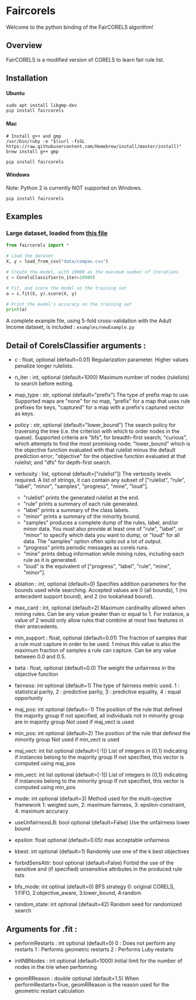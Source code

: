 # Faircorels

Welcome to the python binding of the FairCORELS algorithm!

## Overview

FairCORELS is a modified version of CORELS to learn fair rule list. 


## Installation
#### Ubuntu

```
sudo apt install libgmp-dev
pip install faircorels
```

#### Mac

```
# Install g++ and gmp
/usr/bin/ruby -e "$(curl -fsSL https://raw.githubusercontent.com/Homebrew/install/master/install)"
brew install g++ gmp

pip install faircorels
```

#### Windows
Note: Python 2 is currently NOT supported on Windows.
```
pip install faircorels
```


## Examples

### Large dataset, loaded from [this file](https://raw.githubusercontent.com/fingoldin/pycorels/master/examples/data/compas.csv)

```python
from faircorels import *

# Load the dataset
X, y = load_from_csv("data/compas.csv")

# Create the model, with 10000 as the maximum number of iterations 
c = CorelsClassifier(n_iter=10000)

# Fit, and score the model on the training set
a = c.fit(X, y).score(X, y)

# Print the model's accuracy on the training set
print(a)
```

A complete example file, using 5-fold cross-validation with the Adult Income dataset, is included : `examples/newExample.py`

## Detail of CorelsClassifier arguments :

* c : float, optional (default=0.01)
        Regularization parameter. Higher values penalize longer rulelists.

* n_iter : int, optional (default=1000)
        Maximum number of nodes (rulelists) to search before exiting.

* map_type : str, optional (default="prefix")
    The type of prefix map to use. Supported maps are "none" for no map,
    "prefix" for a map that uses rule prefixes for keys, "captured" for
    a map with a prefix's captured vector as keys.

* policy : str, optional (default="lower_bound")
    The search policy for traversing the tree (i.e. the criterion with which
    to order nodes in the queue). Supported criteria are "bfs", for breadth-first
    search; "curious", which attempts to find the most promising node; 
    "lower_bound" which is the objective function evaluated with that rulelist
    minus the default prediction error; "objective" for the objective function
    evaluated at that rulelist; and "dfs" for depth-first search.

* verbosity : list, optional (default=["rulelist"])
    The verbosity levels required. A list of strings, it can contain any
    subset of ["rulelist", "rule", "label", "minor", "samples", "progress", "mine", "loud"].

    - "rulelist" prints the generated rulelist at the end.
    - "rule" prints a summary of each rule generated.
    - "label" prints a summary of the class labels.
    - "minor" prints a summary of the minority bound.
    - "samples" produces a complete dump of the rules, label, and/or minor data. You must also provide at least one of "rule", "label", or "minor" to specify which data you want to dump, or "loud" for all data. The "samples" option often spits out a lot of output.
    - "progress" prints periodic messages as corels runs.
    - "mine" prints debug information while mining rules, including each rule as it is generated.
    - "loud" is the equivalent of ["progress", "label", "rule", "mine", "minor"].

* ablation : int, optional (default=0)
    Specifies addition parameters for the bounds used while searching. Accepted
    values are 0 (all bounds), 1 (no antecedent support bound), and 2 (no
    lookahead bound).

* max_card : int, optional (default=2)
    Maximum cardinality allowed when mining rules. Can be any value greater than
    or equal to 1. For instance, a value of 2 would only allow rules that combine
    at most two features in their antecedents.

* min_support : float, optional (default=0.01)
    The fraction of samples that a rule must capture in order to be used. 1 minus
    this value is also the maximum fraction of samples a rule can capture.
    Can be any value between 0.0 and 0.5.

* beta : float, optional (default=0.0)
    The weight the unfairness in the objective function

* fairness: int optional (default=1)
    The type of fairness metric used. 
    1 : statistical parity, 2 : predictive parity, 3 : predictive equality, 4 : equal opportunity

* maj_pos: int optional (default=-1)
    The position of the rule that defined the majority group
    If not specified, all individuals not in minority group are in majority group
    Not used if maj_vect is used

* min_pos: int optional (default=2)
    The position of the rule that defined the minority group
    Not used if min_vect is used

* maj_vect: int list optional (default=[-1])
    List of integers in {0,1} indicating if instances belong to the majority group
    If not specified, this vector is computed using maj_pos

* min_vect: int list optional (default=[-1])
    List of integers in {0,1} indicating if instances belong to the minority group
    If not specified, this vector is computed using min_pos

* mode: int optional (default=3)
    Method used for the multi-ojective framework
    1: weigted sum, 2: maximum fairness, 3: epsilon-constraint, 4: maximum accuracy

* useUnfairnessLB: bool optional (default=False)
    Use the unfairness lower bound

* epsilon: float optional (default=0.05)
    max acceptable unfairness

* kbest: int optional (default=1)
    Randomly use one of the k best objectives

* forbidSensAttr: bool optional (default=False)
    Forbid the use of the sensitive and (if specified) unsensitive attributes in the produced rule lists

* bfs_mode: int optinal (default=0)
    BFS strategy
    0: original CORELS, 1:FIFO, 2:objective_aware, 3:lower_bound, 4:random

* random_state: int optional (default=42)
    Random seed for randomized search

## Arguments for .fit :

* performRestarts : int optional (default=0)
    0 : Does not perform any restarts
    1 : Performs geometric restarts
    2 : Performs Luby restarts

* initNBNodes : int optional (default=1000)
    Initial limit for the number of nodes in the trie when perfomring

* geomRReason : double optional (default=1.5)
    When performRestarts=True, geomRReason is the reason used 
    for the geometric restart calculation
